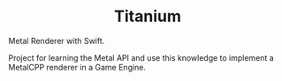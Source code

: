 <h1 align="center">
  <br>
  Titanium
  <br>
</h1>

Metal Renderer with Swift.

Project for learning the Metal API and use this knowledge to implement a MetalCPP renderer in a Game Engine.

